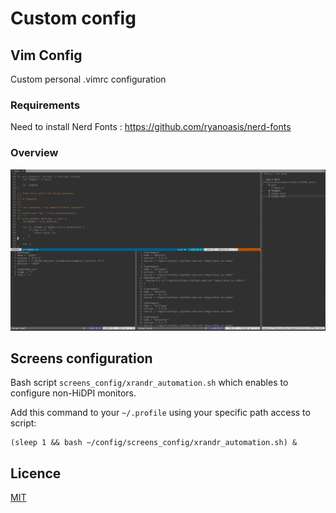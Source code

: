 # Custom config

## Vim Config

Custom personal .vimrc configuration

### Requirements

Need to install Nerd Fonts : https://github.com/ryanoasis/nerd-fonts

### Overview 

![overview](vim_config.png)

## Screens configuration

Bash script `screens_config/xrandr_automation.sh` which enables to configure non-HiDPI monitors.

Add this command to your `~/.profile` using your specific path access to script:

```
(sleep 1 && bash ~/config/screens_config/xrandr_automation.sh) &
```

## Licence

[MIT](LICENSE)



